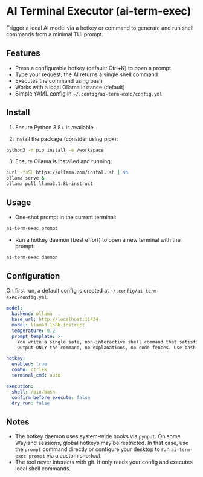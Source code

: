 AI Terminal Executor (ai-term-exec)
===================================

Trigger a local AI model via a hotkey or command to generate and run shell commands from a minimal TUI prompt.

Features
--------

- Press a configurable hotkey (default: Ctrl+K) to open a prompt
- Type your request; the AI returns a single shell command
- Executes the command using bash
- Works with a local Ollama instance (default)
- Simple YAML config in `~/.config/ai-term-exec/config.yml`

Install
-------

1) Ensure Python 3.8+ is available.

2) Install the package (consider using pipx):

```bash
python3 -m pip install -e /workspace
```

3) Ensure Ollama is installed and running:

```bash
curl -fsSL https://ollama.com/install.sh | sh
ollama serve &
ollama pull llama3.1:8b-instruct
```

Usage
-----

- One-shot prompt in the current terminal:

```bash
ai-term-exec prompt
```

- Run a hotkey daemon (best effort) to open a new terminal with the prompt:

```bash
ai-term-exec daemon
```

Configuration
-------------

On first run, a default config is created at `~/.config/ai-term-exec/config.yml`.

```yaml
model:
  backend: ollama
  base_url: http://localhost:11434
  model: llama3.1:8b-instruct
  temperature: 0.2
  prompt_template: >-
    You write a single safe, non-interactive shell command that satisfies the user's request.
    Output ONLY the command, no explanations, no code fences. Use bash-compatible syntax.

hotkey:
  enabled: true
  combo: ctrl+k
  terminal_cmd: auto

execution:
  shell: /bin/bash
  confirm_before_execute: false
  dry_run: false
```

Notes
-----

- The hotkey daemon uses system-wide hooks via `pynput`. On some Wayland sessions, global hotkeys may be restricted. In that case, use the `prompt` command directly or configure your desktop to run `ai-term-exec prompt` via a custom shortcut.
- The tool never interacts with git. It only reads your config and executes local shell commands.

